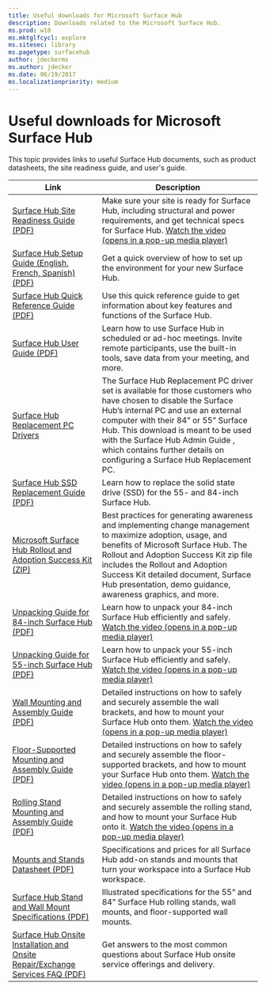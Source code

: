 ```yaml
---
title: Useful downloads for Microsoft Surface Hub
description: Downloads related to the Microsoft Surface Hub.
ms.prod: w10
ms.mktglfcycl: explore
ms.sitesec: library
ms.pagetype: surfacehub
author: jdeckerms
ms.author: jdecker
ms.date: 06/19/2017
ms.localizationpriority: medium
---
```


# Useful downloads for Microsoft Surface Hub

This topic provides links to useful Surface Hub documents, such as product datasheets, the site readiness guide, and user's guide.

| Link | Description |
| --- | --- |
| [Surface Hub Site Readiness Guide (PDF)](https://www.microsoft.com/surface/support/surface-hub/surface-hub-site-readiness-guide)  | Make sure your site is ready for Surface Hub, including structural and power requirements, and get technical specs for Surface Hub. [Watch the video (opens in a pop-up media player)](http://compass.xbox.com/assets/27/aa/27aa7dd7-7cb7-40ea-9bd6-c7de0795f68c.mov?n=04.07.16_installation_video_01_site_readiness.mov)  |
| [Surface Hub Setup Guide (English, French, Spanish) (PDF)](https://www.microsoft.com/surface/support/surface-hub/surface-hub-setup-guide) | Get a quick overview of how to set up the environment for your new Surface Hub. |
| [Surface Hub Quick Reference Guide (PDF)](https://www.microsoft.com/surface/support/surface-hub/surface-hub-quick-reference-guide)  | Use this quick reference guide to get information about key features and functions of the Surface Hub. |
| [Surface Hub User Guide (PDF)](http://download.microsoft.com/download/3/6/B/36B6331E-0C63-4E71-A05D-EE88D05081F8/surface-hub-user-guide-en-us.pdf) | Learn how to use Surface Hub in scheduled or ad-hoc meetings. Invite remote participants, use the built-in tools, save data from your meeting, and more. |
| [Surface Hub Replacement PC Drivers](https://www.microsoft.com/download/details.aspx?id=52210) | The Surface Hub Replacement PC driver set is available for those customers who have chosen to disable the Surface Hub’s internal PC and use an external computer with their 84” or 55” Surface Hub. This download is meant to be used with the Surface Hub Admin Guide , which contains further details on configuring a Surface Hub Replacement PC.  |
| [Surface Hub SSD Replacement Guide (PDF)](https://www.microsoft.com/surface/en-us/support/surfacehubssd) | Learn how to replace the solid state drive (SSD) for the 55- and 84-inch Surface Hub. |
| [Microsoft Surface Hub Rollout and Adoption Success Kit (ZIP)](http://download.microsoft.com/download/F/A/3/FA3ADEA4-4966-456B-8BDE-0A594FD52C6C/Surface_Hub_Adoption_Kit_Final_0519.pdf) | Best practices for generating awareness and implementing change management to maximize adoption, usage, and benefits of Microsoft Surface Hub. The Rollout and Adoption Success Kit zip file includes the Rollout and Adoption Success Kit detailed document, Surface Hub presentation, demo guidance, awareness graphics, and more. |
| [Unpacking Guide for 84-inch Surface Hub (PDF)](https://www.microsoft.com/surface/support/surface-hub/surface-hub-unpacking-guide-84) | Learn how to unpack your 84-inch Surface Hub efficiently and safely. [Watch the video (opens in a pop-up media player)](http://compass.xbox.com/assets/75/2b/752b73dc-6e9d-4692-8ba1-0f9fc03bff6b.mov?n=04.07.16_installation_video_03_unpacking_84.mov) |
| [Unpacking Guide for 55-inch Surface Hub (PDF)](https://www.microsoft.com/surface/support/surface-hub/surface-hub-unpacking-guide-55) | Learn how to unpack your 55-inch Surface Hub efficiently and safely. [Watch the video (opens in a pop-up media player)](http://compass.xbox.com/assets/a9/d6/a9d6b4d7-d33f-4e8b-be92-28f7fc2c06d7.mov?n=04.07.16_installation_video_02_unpacking_55.mov) |
| [Wall Mounting and Assembly Guide (PDF)](https://www.microsoft.com/surface/support/surface-hub/surface-hub-wall-mounting-assembly-guide) | Detailed instructions on how to safely and securely assemble the wall brackets, and how to mount your Surface Hub onto them. [Watch the video (opens in a pop-up media player)](http://compass.xbox.com/assets/bf/4d/bf4d6f06-370c-45ee-88e6-c409873914e8.mov?n=04.07.16_installation_video_05_wall_mount.mov) |
| [Floor-Supported Mounting and Assembly Guide (PDF)](https://www.microsoft.com/surface/support/surface-hub/surface-hub-floor-supported-mounting-assembly-guide) | Detailed instructions on how to safely and securely assemble the floor-supported brackets, and how to mount your Surface Hub onto them. [Watch the video (opens in a pop-up media player)](http://compass.xbox.com/assets/ed/de/edde468a-e1d4-4ce8-8b61-c4527dd25c81.mov?n=04.07.16_installation_video_06_floor_support_mount.mov) |
| [Rolling Stand Mounting and Assembly Guide (PDF)](https://www.microsoft.com/surface/support/surface-hub/surface-hub-rolling-stand-mounting-assembly-guide) | Detailed instructions on how to safely and securely assemble the rolling stand, and how to mount your Surface Hub onto it. [Watch the video (opens in a pop-up media player)](http://compass.xbox.com/assets/1f/94/1f949613-3e4a-41e3-ad60-fe8aa7134115.mov?n=04.07.16_installation_video_04_rolling_stand_mount.mov) |
| [Mounts and Stands Datasheet (PDF)](https://www.microsoft.com/surface/support/surface-hub/surface-hub-mounts-and-stands-datasheet) | Specifications and prices for all Surface Hub add-on stands and mounts that turn your workspace into a Surface Hub workspace. |
| [Surface Hub Stand and Wall Mount Specifications (PDF)](https://www.microsoft.com/surface/support/surface-hub/surface-hub-stand-and-wall-mount-specs) | Illustrated specifications for the 55” and 84” Surface Hub rolling stands, wall mounts, and floor-supported wall mounts. |
| [Surface Hub Onsite Installation and Onsite Repair/Exchange Services FAQ (PDF)](https://www.microsoft.com/surface/en-us/support/surface-hub/onsite-installation-repair-faq) | Get answers to the most common questions about Surface Hub onsite service offerings and delivery. |



 